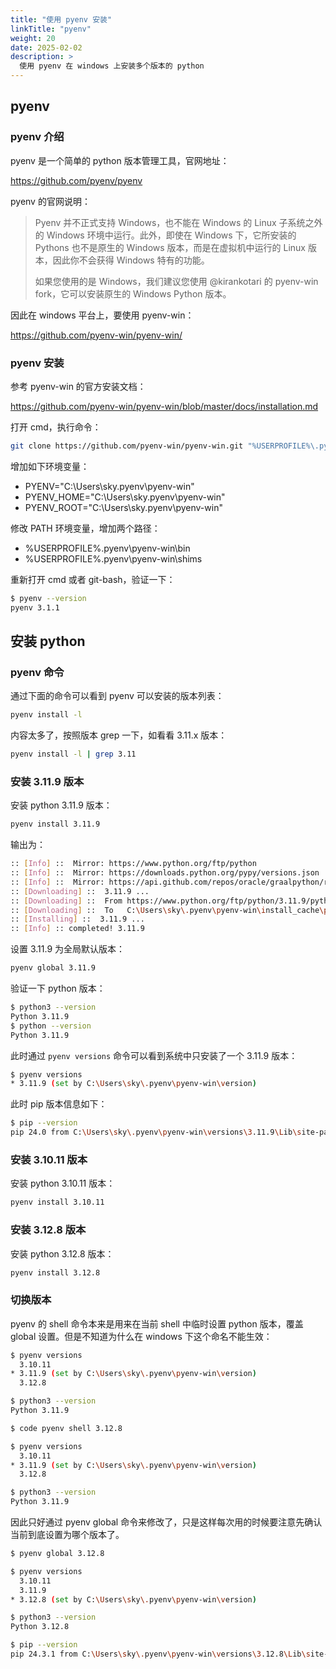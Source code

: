 ```yaml
---
title: "使用 pyenv 安装"
linkTitle: "pyenv"
weight: 20
date: 2025-02-02
description: >
  使用 pyenv 在 windows 上安装多个版本的 python
---
```


## pyenv

### pyenv 介绍

pyenv 是一个简单的 python 版本管理工具，官网地址：

https://github.com/pyenv/pyenv

pyenv 的官网说明：

> Pyenv 并不正式支持 Windows，也不能在 Windows 的 Linux 子系统之外的 Windows 环境中运行。此外，即使在 Windows 下，它所安装的 Pythons 也不是原生的 Windows 版本，而是在虚拟机中运行的 Linux 版本，因此你不会获得 Windows 特有的功能。
> 
> 如果您使用的是 Windows，我们建议您使用 @kirankotari 的 pyenv-win fork，它可以安装原生的 Windows Python 版本。

因此在 windows 平台上，要使用 pyenv-win：

https://github.com/pyenv-win/pyenv-win/

### pyenv 安装

参考 pyenv-win 的官方安装文档：

https://github.com/pyenv-win/pyenv-win/blob/master/docs/installation.md

打开 cmd，执行命令：

```bash
git clone https://github.com/pyenv-win/pyenv-win.git "%USERPROFILE%\.pyenv"
```

增加如下环境变量：

- PYENV="C:\Users\sky\.pyenv\pyenv-win\"
- PYENV_HOME="C:\Users\sky\.pyenv\pyenv-win\"
- PYENV_ROOT="C:\Users\sky\.pyenv\pyenv-win\"

修改 PATH 环境变量，增加两个路径：

- %USERPROFILE%\.pyenv\pyenv-win\bin
- %USERPROFILE%\.pyenv\pyenv-win\shims

重新打开 cmd 或者 git-bash，验证一下：

```bash
$ pyenv --version
pyenv 3.1.1
```

## 安装 python

### pyenv 命令

通过下面的命令可以看到 pyenv 可以安装的版本列表：

```bash
pyenv install -l
```

内容太多了，按照版本 grep 一下，如看看 3.11.x 版本：

```bash
pyenv install -l | grep 3.11
```

### 安装 3.11.9 版本

安装 python 3.11.9 版本：

```bash
pyenv install 3.11.9
```

输出为：

```bash
:: [Info] ::  Mirror: https://www.python.org/ftp/python
:: [Info] ::  Mirror: https://downloads.python.org/pypy/versions.json
:: [Info] ::  Mirror: https://api.github.com/repos/oracle/graalpython/releases
:: [Downloading] ::  3.11.9 ...
:: [Downloading] ::  From https://www.python.org/ftp/python/3.11.9/python-3.11.9-amd64.exe
:: [Downloading] ::  To   C:\Users\sky\.pyenv\pyenv-win\install_cache\python-3.11.9-amd64.exe
:: [Installing] ::  3.11.9 ...
:: [Info] :: completed! 3.11.9
```

设置 3.11.9 为全局默认版本：

```bash
pyenv global 3.11.9
```

验证一下 python 版本：

```bash
$ python3 --version
Python 3.11.9
$ python --version
Python 3.11.9
```

此时通过 `pyenv versions` 命令可以看到系统中只安装了一个 3.11.9 版本：

```bash
$ pyenv versions
* 3.11.9 (set by C:\Users\sky\.pyenv\pyenv-win\version)
```

此时 pip 版本信息如下：

```bash
$ pip --version
pip 24.0 from C:\Users\sky\.pyenv\pyenv-win\versions\3.11.9\Lib\site-packages\pip (python 3.11)
```

### 安装 3.10.11 版本

安装 python 3.10.11 版本：

```bash
pyenv install 3.10.11
```

### 安装 3.12.8 版本

安装 python 3.12.8 版本：

```bash
pyenv install 3.12.8
```

### 切换版本

pyenv 的 shell 命令本来是用来在当前 shell 中临时设置 python 版本，覆盖 global 设置。但是不知道为什么在 windows 下这个命名不能生效：

```bash
$ pyenv versions
  3.10.11
* 3.11.9 (set by C:\Users\sky\.pyenv\pyenv-win\version)
  3.12.8

$ python3 --version
Python 3.11.9

$ code pyenv shell 3.12.8

$ pyenv versions
  3.10.11
* 3.11.9 (set by C:\Users\sky\.pyenv\pyenv-win\version)
  3.12.8

$ python3 --version
Python 3.11.9
```

因此只好通过 pyenv global 命令来修改了，只是这样每次用的时候要注意先确认当前到底设置为哪个版本了。

```bash
$ pyenv global 3.12.8

$ pyenv versions
  3.10.11
  3.11.9
* 3.12.8 (set by C:\Users\sky\.pyenv\pyenv-win\version)

$ python3 --version
Python 3.12.8

$ pip --version
pip 24.3.1 from C:\Users\sky\.pyenv\pyenv-win\versions\3.12.8\Lib\site-packages\pip (python 3.12)
```